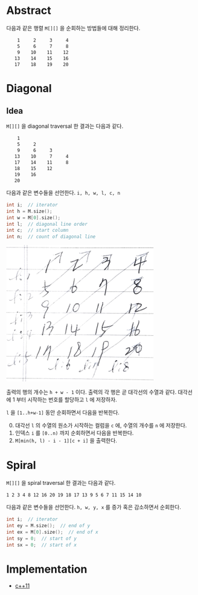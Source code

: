 # Abstract

다음과 같은 행렬 `M[][]`  을 순회하는 방법들에 대해 정리한다.

```
    1     2     3     4
    5     6     7     8
    9    10    11    12
   13    14    15    16
   17    18    19    20
```

# Diagonal

## Idea

`M[][]` 을 diagonal traversal 한 결과는 다음과 같다.

```
    1
    5     2
    9     6     3
   13    10     7     4
   17    14    11     8
   18    15    12
   19    16
   20
```

다음과 같은 변수들을 선언한다. `i, h, w, l, c, n` 

```cpp
int i;  // iterator
int h = M.size();
int w = M[0].size();
int l;  // diagonal line order
int c;  // start column
int n;  // count of diagonal line
```

![](diagonal.png)

출력의 행의 개수는 `h + w - 1` 이다. 출력의 각 행은 곧 대각선의 수열과 같다. 대각선에 1 부터 시작하는 번호를 할당하고 `l` 에 저장하자.

`l` 을 `[1..h+w-1]` 동안 순회하면서 다음을 반복한다.

0. 대각선 `l` 의 수열의 원소가 시작하는 컬럼을 `c` 에, 수열의 개수를 `n` 에 저장한다.
1. 인덱스 `i` 를 `[0..n)` 까지 순회하면서 다음을 반복한다.
  0. `M[min(h, l) - i - 1][c + i]` 을 출력한다.

# Spiral

`M[][]` 을 spiral traversal 한 결과는 다음과 같다.

```
1 2 3 4 8 12 16 20 19 18 17 13 9 5 6 7 11 15 14 10
```

다음과 같은 변수들을 선언한다. `h, w, y, x` 를 증가 혹은 감소하면서
순회한다.

```cpp
int i;  // iterator
int ey = M.size();  // end of y
int ex = M[0].size();  // end of x
int sy = 0;  // start of y
int sx = 0;  // start of x
```

# Implementation

* [c++11](a.cpp)

